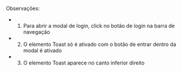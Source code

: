 Observações:

- 1) Para abrir a modal de login, click no botão de login na barra de navegação
- 2) O elemento Toast só é ativado com o botão de entrar dentro da modal é ativado
- 3) O elemento Toast aparece no canto inferior direito
